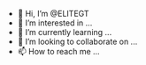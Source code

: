 - 👋 Hi, I’m @ELITEGT
- 👀 I’m interested in ...
- 🌱 I’m currently learning ...
- 💞️ I’m looking to collaborate on ...
- 📫 How to reach me ...

<!---
ELITEGT/ELITEGT is a ✨ special ✨ repository because its `README.md` (this file) appears on your GitHub profile.
You can click the Preview link to take a look at your changes.
--->
